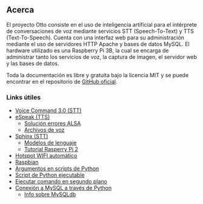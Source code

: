 ## Acerca
El proyecto Otto consiste en el uso de inteligencia artificial para el intérprete de conversaciones de voz mediante servicios STT (Speech-To-Text) y TTS (Text-To-Speech). Cuenta con una interfaz web para su administración mediante el uso de servidores HTTP Apache y bases de datos MySQL. El hardware utilizado es una Raspberry Pi 3B, la cual se encarga de administrar tanto los servicios de voz, la captura de imagen, el servidor web y las bases de datos.

Toda la documentación es libre y gratuita bajo la licencia MIT y se puede encontrar en el repositorio de [GitHub oficial](http://github.com/luxarts/Otto).

### Links útiles
- [Voice Command 3.0 (STT)](http://stevenhickson.blogspot.com.ar/2013/06/voice-command-v30-for-raspberry-pi.html)
- [eSpeak (TTS)](http://espeak.sourceforge.net)
  - [Solución errores ALSA](https://www.raspberrypi.org/forums/viewtopic.php?p=913285#p913285)
  - [Archivos de voz](http://espeak.sourceforge.net/voices.html)
- [Sphinx (STT)](http://blog.xavigonzalez.net/index.php/2015/07/reconocimiento-de-voz-con-raspberry-pi-howto/)
  - [Modelos de lenguaje](https://www.raspberrypi.org/forums/viewtopic.php?f=76&t=105867)
  - [Tutorial Rasperry Pi 2](https://wolfpaulus.com/embedded/raspberrypi2-sr/)
- [Hotspot WIFI automático](http://www.raspberryconnect.com/network/item/315-rpi3-auto-wifi-hotspot-if-no-internet)
- [Raspbian](https://www.raspberrypi.org/downloads/raspbian/)
- [Argumentos en scripts de Python](https://www.cyberciti.biz/faq/python-command-line-arguments-argv-example/)
- [Script de Python ejecutable](https://www.modmypi.com/blog/how-to-make-python-programs-executable)
- [Ejecutar comando en segundo plano](http://raultomas.me/ejecucion-de-comandos-en-segundo-plano-sobre-linux/)
- [Conexión a MySQL a través de Python](http://stackoverflow.com/a/622308)
  - [Info sobre MySQLdb](https://www.python.org/dev/peps/pep-0249/)
